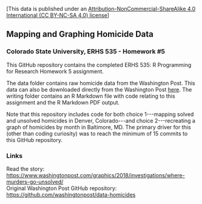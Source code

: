 [This data is published under an [Attribution-NonCommercial-ShareAlike 4.0 International (CC BY-NC-SA 4.0) license](https://creativecommons.org/licenses/by-nc-sa/4.0/)]

## Mapping and Graphing Homicide Data

### Colorado State University, ERHS 535 - Homework #5

This GitHub repository contains the completed ERHS 535: R Programming for Research Homework 5 assignment. 

The data folder contains raw homicide data from the Washington Post. This data can also be downloaded directly from the Washington Post [here](https://raw.githubusercontent.com/washingtonpost/data-homicides/master/homicide-data.csv). The writing folder contains an R Markdown file with code relating to this assignment and the R Markdown PDF output. 

Note that this repository includes code for both choice 1---mapping solved and unsolved homicides in Denver, Colorado---and choice 2---recreating a graph of homicides by month in Baltimore, MD. The primary driver for this (other than coding curiosity) was to reach the minimum of 15 commits to this GitHub repository.  

### Links

Read the story: https://www.washingtonpost.com/graphics/2018/investigations/where-murders-go-unsolved/  
Original Washington Post GitHub repository: https://github.com/washingtonpost/data-homicides
